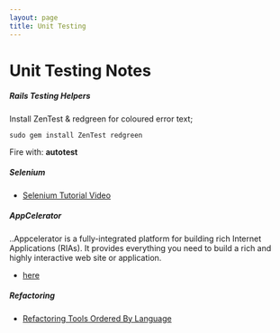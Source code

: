 ```yaml
---
layout: page
title: Unit Testing
---
```


# Unit Testing Notes

##### Rails Testing Helpers

Install ZenTest & redgreen for coloured error text;

    sudo gem install ZenTest redgreen

Fire with: **autotest**

##### Selenium

* [Selenium Tutorial Video](http://agilesoftwaredevelopment.com/videos/functional-testing-selenium-ide)

##### AppCelerator

..Appcelerator is a fully-integrated platform for building rich Internet Applications (RIAs). It provides everything you need to build a rich and highly interactive web site or application.

* [here](http://www.appcelerator.org/)

##### Refactoring

* [Refactoring Tools Ordered By Language](http://www.refactoring.com/tools.html)
